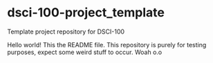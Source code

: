 # dsci-100-project_template
Template project repository for DSCI-100

Hello world! This the README file. This repository is purely for testing purposes, expect some weird stuff to occur.
Woah o.o
